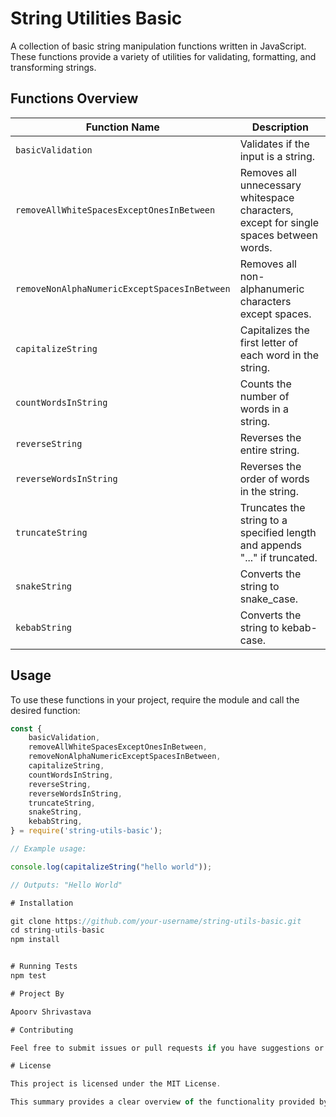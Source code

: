 # String Utilities Basic

A collection of basic string manipulation functions written in JavaScript. These functions provide a variety of utilities for validating, formatting, and transforming strings.

## Functions Overview

| Function Name                            | Description                                                                                        |
|------------------------------------------|----------------------------------------------------------------------------------------------------|
| `basicValidation`                        | Validates if the input is a string.                                                               |
| `removeAllWhiteSpacesExceptOnesInBetween`| Removes all unnecessary whitespace characters, except for single spaces between words.             |
| `removeNonAlphaNumericExceptSpacesInBetween` | Removes all non-alphanumeric characters except spaces.                                           |
| `capitalizeString`                       | Capitalizes the first letter of each word in the string.                                           |
| `countWordsInString`                     | Counts the number of words in a string.                                                           |
| `reverseString`                          | Reverses the entire string.                                                                       |
| `reverseWordsInString`                   | Reverses the order of words in the string.                                                        |
| `truncateString`                         | Truncates the string to a specified length and appends "..." if truncated.                         |
| `snakeString`                            | Converts the string to snake_case.                                                                |
| `kebabString`                            | Converts the string to kebab-case.                                                                |

## Usage

To use these functions in your project, require the module and call the desired function:

```javascript
const {
    basicValidation,
    removeAllWhiteSpacesExceptOnesInBetween,
    removeNonAlphaNumericExceptSpacesInBetween,
    capitalizeString,
    countWordsInString,
    reverseString,
    reverseWordsInString,
    truncateString,
    snakeString,
    kebabString,
} = require('string-utils-basic');

// Example usage:

console.log(capitalizeString("hello world"));

// Outputs: "Hello World"

# Installation

git clone https://github.com/your-username/string-utils-basic.git
cd string-utils-basic
npm install


# Running Tests
npm test

# Project By

Apoorv Shrivastava

# Contributing

Feel free to submit issues or pull requests if you have suggestions or improvements.

# License

This project is licensed under the MIT License.

This summary provides a clear overview of the functionality provided by your string utility functions, along with instructions on how to use, install, and test them.
